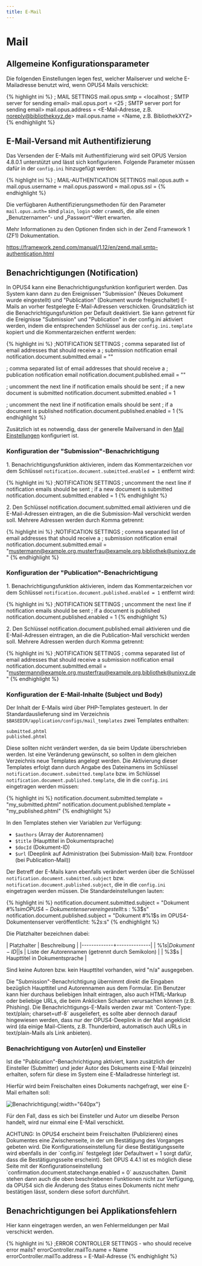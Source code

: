 ```yaml
---
title: E-Mail
---
```


# Mail

## Allgemeine Konfigurationsparameter 

Die folgenden Einstellungen legen fest, welcher Mailserver und welche E-Mailadresse benutzt wird, wenn OPUS4 Mails
verschickt:

{% highlight ini %}
; MAIL SETTINGS
mail.opus.smtp = <localhost ; SMTP server for sending email>
mail.opus.port = <25 ; SMTP server port for sending email>
mail.opus.address = <E-Mail-Adresse, z.B. noreply@bibliothekxyz.de>
mail.opus.name = <Name, z.B. BibliothekXYZ>
{% endhighlight %}


## E-Mail-Versand mit Authentifizierung

Das Versenden der E-Mails mit Authentifizierung wird seit OPUS Version 4.8.0.1 unterstützt und lässt sich konfigurieren. 
Folgende Parameter müssen dafür in der `config.ini` hinzugefügt werden:

{% highlight ini %}
; MAIL-AUTHENTICATION SETTINGS
mail.opus.auth =
mail.opus.username =
mail.opus.password =
mail.opus.ssl =
{% endhighlight %}

Die verfügbaren Authentifizierungsmethoden für den Parameter `mail.opus.auth=` sind `plain`, `login`  oder `crammd5`, die alle einen „Benutzernamen“- und „Passwort“-Wert erwarten.

Mehr Informationen zu den Optionen finden sich in der Zend Framework 1 (ZF1) Dokumentation.

https://framework.zend.com/manual/1.12/en/zend.mail.smtp-authentication.html

## Benachrichtigungen (Notification)

In OPUS4 kann eine Benachrichtigungsfunktion konfiguriert werden. Das System kann dann zu den
Ereignissen "Submission" (Neues Dokument wurde eingestellt) und "Publication" (Dokument wurde
freigeschaltet) E-Mails an vorher festgelegte E-Mail-Adressen verschicken.
Grundsätzlich ist die Benachrichtigungsfunktion per Default deaktiviert. Sie kann getrennt für die
Ereignisse "Submission" und "Publication" in der config.ini aktiviert werden, indem die
entsprechenden Schlüssel aus der `config.ini.template` kopiert und die Kommentarzeichen entfernt
werden:

{% highlight ini %}
;NOTIFICATION SETTINGS
; comma separated list of email addresses that should receive a
; submission notification email
notification.document.submitted.email = ""

; comma separated list of email addresses that should receive a
; publication notification email
notification.document.published.email = ""

; uncomment the next line if notification emails should be sent
; if a new document is submitted
notification.document.submitted.enabled = 1

; uncomment the next line if notification emails should be sent
; if a document is published
notification.document.published.enabled = 1
{% endhighlight %}

Zusätzlich ist es notwendig, dass der generelle Mailversand in den [Mail Einstellungen](#Mail) konfiguriert
ist.

### Konfiguration der "Submission"-Benachrichtigung

1\. Benachrichtigungsfunktion aktivieren, indem das Kommentarzeichen vor dem Schlüssel
`notification.document.submitted.enabled = 1` entfernt wird:

{% highlight ini %}
;NOTIFICATION SETTINGS
; uncomment the next line if notification emails should be sent
; if a new document is submitted
notification.document.submitted.enabled = 1
{% endhighlight %}

2\. Den Schlüssel notification.document.submitted.email aktivieren und die E-Mail-Adressen
eintragen, an die die Submission-Mail verschickt werden soll. Mehrere Adressen werden durch
Komma getrennt:

{% highlight ini %}
;NOTIFICATION SETTINGS
; comma separated list of email addresses that should receive a
; submission notification email
notification.document.submitted.email = "mustermann@example.org,musterfrau@example.org,bibliothek@unixyz.de"
{% endhighlight %}

### Konfiguration der "Publication"-Benachrichtigung

1\. Benachrichtigungsfunktion aktivieren, indem das Kommentarzeichen vor dem Schlüssel
`notification.document.published.enabled = 1` entfernt wird:

{% highlight ini %}
;NOTIFICATION SETTINGS
; uncomment the next line if notification emails should be sent
; if a document is published
notification.document.published.enabled = 1
{% endhighlight %}

2\. Den Schlüssel notification.document.published.email aktivieren und die E-Mail-Adressen
eintragen, an die die Publication-Mail verschickt werden soll. Mehrere Adressen werden durch
Komma getrennt:

{% highlight ini %}
;NOTIFICATION SETTINGS
; comma separated list of email addresses that should receive a submission
notification email
notification.document.submitted.email = "mustermann@example.org,musterfrau@example.org,bibliothek@unixyz.de"
{% endhighlight %}

### Konfiguration der E-Mail-Inhalte (Subject und Body)

Der Inhalt der E-Mails wird über PHP-Templates gesteuert. In der Standardauslieferung sind im
Verzeichnis `$BASEDIR/application/configs/mail_templates` zwei Templates enthalten:

    submitted.phtml
    published.phtml

Diese sollten nicht verändert werden, da sie beim Update überschrieben werden. Ist eine
Veränderung gewünscht, so sollten in dem gleichen Verzeichnis neue Templates angelegt werden.
Die Aktivierung dieser Templates erfolgt dann durch Angabe des Dateinamens im Schlüssel
`notification.document.submitted.template` bzw. im Schlüssel
`notification.document.published.template`, die in die `config.ini` eingetragen werden müssen:

{% highlight ini %}
notification.document.submitted.template = "my_submitted.phtml"
notification.document.published.template = "my_published.phtml"
{% endhighlight %}

In den Templates stehen vier Variablen zur Verfügung:

* `$authors` (Array der Autorennamen)
* `$title` (Haupttitel in Dokumentsprache)
* `$docId` (Dokument-ID)
* `$url` (Deeplink auf Administration (bei Submission-Mail) bzw. Frontdoor (bei Publication-Mail))

Der Betreff der E-Mails kann ebenfalls verändert werden über die Schlüssel
`notification.document.submitted.subject` bzw.
`notification.document.published.subject`, die in die `config.ini` eingetragen werden müssen. Die
Standardeinstellungen lauten:

{% highlight ini %}
notification.document.submitted.subject = "Dokument #%1$s im OPUS4-Dokumentenserver eingestellt: %2$s : %3$s"
notification.document.published.subject = "Dokument #%1$s im OPUS4-Dokumentenserver veröffentlicht: %2$s : %3$s"
{% endhighlight %}

Die Platzhalter bezeichnen dabei:

| Platzhalter | Beschreibung |
|-------------+--------------|
| %1$s | Dokument-ID |
| %2$s | Liste der Autorennamen (getrennt durch Semikolon) |
| %3$s | Haupttitel in Dokumentsprache |

Sind keine Autoren bzw. kein Haupttitel vorhanden, wird "n/a" ausgegeben.

<p class="warning" markdown="1">
Die "Submission"-Benachrichtigung übernimmt direkt die Eingaben bezüglich Haupttitel und
Autorennamen aus dem Formular. Ein Benutzer kann hier durchaus beliebigen Inhalt eintragen,
also auch HTML-Markup oder beliebige URLs, die beim Anklicken Schaden verursachen können
(z.B. Phishing). Die Benachrichtigungs-E-Mails werden zwar mit `Content-Type: text/plain;
charset=utf-8` ausgeliefert, es sollte aber dennoch darauf hingewiesen werden, dass nur der
OPUS4-Deeplink in der Mail angeklickt wird (da einige Mail-Clients, z.B. Thunderbird, automatisch
auch URLs in text/plain-Mails als Link anbieten).
</p>

### Benachrichtigung von Autor(en) und Einsteller

Ist die "Publication"-Benachrichtigung aktiviert, kann zusätzlich der Einsteller (Submitter) und jeder
Autor des Dokuments eine E-Mail (einzeln) erhalten, sofern für diese im System eine E-Mailadresse
hinterlegt ist.

Hierfür wird beim Freischalten eines Dokuments nachgefragt, wer eine E-Mail erhalten soll:

![Benachrichtigung](../img/config/sc_notification_authors.png){:width="640px"}

Für den Fall, dass es sich bei Einsteller und Autor um dieselbe Person handelt, wird nur einmal eine
E-Mail verschickt.

<p class="warning" markdown="1">
ACHTUNG: In OPUS4 erscheint beim Freischalten (Publizieren) eines Dokumentes eine
Zwischenseite, in der um Bestätigung des Vorganges gebeten wird. Die Konfigurationseinstellung
für diese Bestätigungsseite wird ebenfalls in der `config.ini` festgelegt (der Defaultwert = 1 sorgt
dafür, dass die Bestätigungsseite erscheint).
Seit OPUS 4.4.1 ist es möglich diese Seite mit der Konfigurationseinstellung
`confirmation.document.statechange.enabled = 0` auszuschalten. Damit stehen dann auch die
oben beschriebenen Funktionen nicht zur Verfügung, da OPUS4 sich die Änderung des Status
eines Dokuments nicht mehr bestätigen lässt, sondern diese sofort durchführt.
</p>

## Benachrichtigungen bei Applikationsfehlern

Hier kann eingetragen werden, an wen Fehlermeldungen per Mail verschickt werden.

{% highlight ini %}
;ERROR CONTROLLER SETTINGS - who should receive error mails?
errorController.mailTo.name = Name
errorController.mailTo.address = E-Mail-Adresse
{% endhighlight %}
